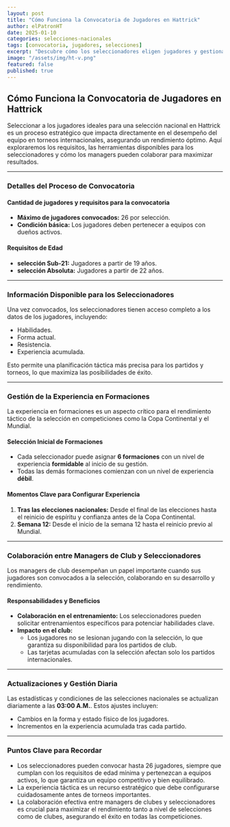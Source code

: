 ```yaml
---
layout: post
title: "Cómo Funciona la Convocatoria de Jugadores en Hattrick"
author: elPatronHT
date: 2025-01-10
categories: selecciones-nacionales
tags: [convocatoria, jugadores, selecciones]
excerpt: "Descubre cómo los seleccionadores eligen jugadores y gestionan la experiencia táctica en las selecciones nacionales, llevando a tu equipo al éxito en la competición."
image: "/assets/img/ht-v.png"
featured: false
published: true
---
```


## Cómo Funciona la Convocatoria de Jugadores en Hattrick

Seleccionar a los jugadores ideales para una selección nacional en Hattrick es un proceso estratégico que impacta directamente en el desempeño del equipo en torneos internacionales, asegurando un rendimiento óptimo. Aquí exploraremos los requisitos, las herramientas disponibles para los seleccionadores y cómo los managers pueden colaborar para maximizar resultados.

---

### Detalles del Proceso de Convocatoria

#### Cantidad de jugadores y requisitos para la convocatoria

- **Máximo de jugadores convocados:** 26 por selección.
- **Condición básica:** Los jugadores deben pertenecer a equipos con dueños activos.

#### Requisitos de Edad

- **selección Sub-21:** Jugadores a partir de 19 años.
- **selección Absoluta:** Jugadores a partir de 22 años.

---

### Información Disponible para los Seleccionadores

Una vez convocados, los seleccionadores tienen acceso completo a los datos de los jugadores, incluyendo:

- Habilidades.
- Forma actual.
- Resistencia.
- Experiencia acumulada.

Esto permite una planificación táctica más precisa para los partidos y torneos, lo que maximiza las posibilidades de éxito.

---

### Gestión de la Experiencia en Formaciones

La experiencia en formaciones es un aspecto crítico para el rendimiento táctico de la selección en competiciones como la Copa Continental y el Mundial.

#### Selección Inicial de Formaciones

- Cada seleccionador puede asignar **6 formaciones** con un nivel de experiencia **formidable** al inicio de su gestión.
- Todas las demás formaciones comienzan con un nivel de experiencia **débil**.

#### Momentos Clave para Configurar Experiencia

1. **Tras las elecciones nacionales:** Desde el final de las elecciones hasta el reinicio de espíritu y confianza antes de la Copa Continental.
2. **Semana 12:** Desde el inicio de la semana 12 hasta el reinicio previo al Mundial.

---

### Colaboración entre Managers de Club y Seleccionadores

Los managers de club desempeñan un papel importante cuando sus jugadores son convocados a la selección, colaborando en su desarrollo y rendimiento.

#### Responsabilidades y Beneficios

- **Colaboración en el entrenamiento:** Los seleccionadores pueden solicitar entrenamientos específicos para potenciar habilidades clave.
- **Impacto en el club:**
  - Los jugadores no se lesionan jugando con la selección, lo que garantiza su disponibilidad para los partidos de club.
  - Las tarjetas acumuladas con la selección afectan solo los partidos internacionales.

---

### Actualizaciones y Gestión Diaria

Las estadísticas y condiciones de las selecciones nacionales se actualizan diariamente a las **03:00 A.M.**. Estos ajustes incluyen:

- Cambios en la forma y estado físico de los jugadores.
- Incrementos en la experiencia acumulada tras cada partido.

---

### Puntos Clave para Recordar

- Los seleccionadores pueden convocar hasta 26 jugadores, siempre que cumplan con los requisitos de edad mínima y pertenezcan a equipos activos, lo que garantiza un equipo competitivo y bien equilibrado.
- La experiencia táctica es un recurso estratégico que debe configurarse cuidadosamente antes de torneos importantes.
- La colaboración efectiva entre managers de clubes y seleccionadores es crucial para maximizar el rendimiento tanto a nivel de selecciones como de clubes, asegurando el éxito en todas las competiciones.
